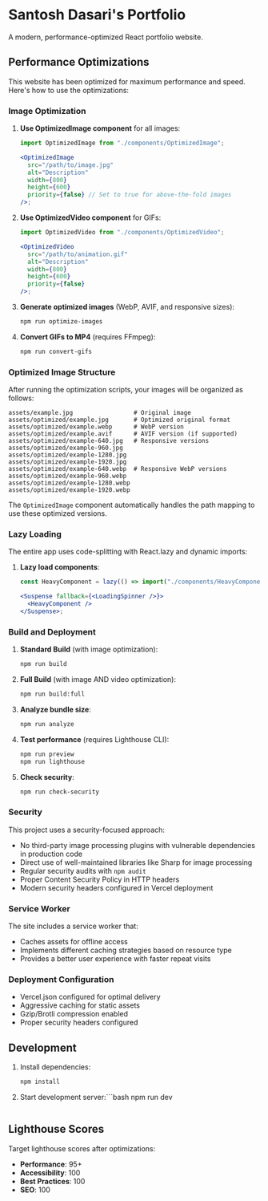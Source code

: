# Santosh Dasari's Portfolio

A modern, performance-optimized React portfolio website.

## Performance Optimizations

This website has been optimized for maximum performance and speed. Here's how to use the optimizations:

### Image Optimization

1. **Use OptimizedImage component** for all images:

   ```jsx
   import OptimizedImage from "./components/OptimizedImage";

   <OptimizedImage
     src="/path/to/image.jpg"
     alt="Description"
     width={800}
     height={600}
     priority={false} // Set to true for above-the-fold images
   />;
   ```

2. **Use OptimizedVideo component** for GIFs:

   ```jsx
   import OptimizedVideo from "./components/OptimizedVideo";

   <OptimizedVideo
     src="/path/to/animation.gif"
     alt="Description"
     width={800}
     height={600}
     priority={false}
   />;
   ```

3. **Generate optimized images** (WebP, AVIF, and responsive sizes):

   ```bash
   npm run optimize-images
   ```

4. **Convert GIFs to MP4** (requires FFmpeg):
   ```bash
   npm run convert-gifs
   ```

### Optimized Image Structure

After running the optimization scripts, your images will be organized as follows:

```
assets/example.jpg                 # Original image
assets/optimized/example.jpg       # Optimized original format
assets/optimized/example.webp      # WebP version
assets/optimized/example.avif      # AVIF version (if supported)
assets/optimized/example-640.jpg   # Responsive versions
assets/optimized/example-960.jpg
assets/optimized/example-1280.jpg
assets/optimized/example-1920.jpg
assets/optimized/example-640.webp  # Responsive WebP versions
assets/optimized/example-960.webp
assets/optimized/example-1280.webp
assets/optimized/example-1920.webp
```

The `OptimizedImage` component automatically handles the path mapping to use these optimized versions.

### Lazy Loading

The entire app uses code-splitting with React.lazy and dynamic imports:

1. **Lazy load components**:

   ```jsx
   const HeavyComponent = lazy(() => import("./components/HeavyComponent"));

   <Suspense fallback={<LoadingSpinner />}>
     <HeavyComponent />
   </Suspense>;
   ```

### Build and Deployment

1. **Standard Build** (with image optimization):

   ```bash
   npm run build
   ```

2. **Full Build** (with image AND video optimization):

   ```bash
   npm run build:full
   ```

3. **Analyze bundle size**:

   ```bash
   npm run analyze
   ```

4. **Test performance** (requires Lighthouse CLI):

   ```bash
   npm run preview
   npm run lighthouse
   ```

5. **Check security**:
   ```bash
   npm run check-security
   ```

### Security

This project uses a security-focused approach:

- No third-party image processing plugins with vulnerable dependencies in production code
- Direct use of well-maintained libraries like Sharp for image processing
- Regular security audits with `npm audit`
- Proper Content Security Policy in HTTP headers
- Modern security headers configured in Vercel deployment

### Service Worker

The site includes a service worker that:

- Caches assets for offline access
- Implements different caching strategies based on resource type
- Provides a better user experience with faster repeat visits

### Deployment Configuration

- Vercel.json configured for optimal delivery
- Aggressive caching for static assets
- Gzip/Brotli compression enabled
- Proper security headers configured

## Development

1. Install dependencies:

   ```bash
   npm install
   ```

2. Start development server:```bash
   npm run dev
   ```

   ```

## Lighthouse Scores

Target lighthouse scores after optimizations:

- **Performance**: 95+
- **Accessibility**: 100
- **Best Practices**: 100
- **SEO**: 100
